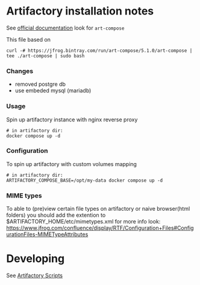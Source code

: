 # Artifactory installation notes
See [official documentation](https://www.jfrog.com/confluence/display/RTF/Installing+with+Docker)
look for `art-compose`


This file based on
```
curl -# https://jfrog.bintray.com/run/art-compose/5.1.0/art-compose | tee ./art-compose | sudo bash
```
### Changes
* removed postgre db
* use embeded mysql (mariadb)

### Usage
Spin up artifactory instance with nginx reverse proxy
```
# in artifactory dir:
docker compose up -d
```

### Configuration
To spin up artifactory with custom volumes mapping
```
# in artifactory dir:
ARTIFACTORY_COMPOSE_BASE=/opt/my-data docker compose up -d
```

### MIME types
To able to (pre)view certain file types
on artifactory or naive browser(html folders)
you should add the extention to $ARTIFACTORY_HOME/etc/mimetypes.xml
for more info look:
https://www.jfrog.com/confluence/display/RTF/Configuration+Files#ConfigurationFiles-MIMETypeAttributes

# Developing
See [Artifactory Scripts](https://github.com/JFrogDev/artifactory-scripts)
